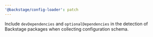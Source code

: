 ```yaml
---
'@backstage/config-loader': patch
---
```


Include `devDependencies` and `optionalDependencies` in the detection of Backstage packages when collecting configuration schema.

